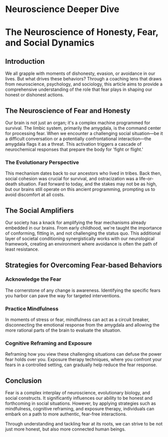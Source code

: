 # Neuroscience Deeper Dive

# **The Neuroscience of Honesty, Fear, and Social Dynamics**

## **Introduction**

We all grapple with moments of dishonesty, evasion, or avoidance in our lives. But what drives these behaviors? Through a coaching lens that draws from neuroscience, psychology, and sociology, this article aims to provide a comprehensive understanding of the role that fear plays in shaping our honest or dishonest actions.

## **The Neuroscience of Fear and Honesty**

Our brain is not just an organ; it's a complex machine programmed for survival. The limbic system, primarily the amygdala, is the command center for processing fear. When we encounter a challenging social situation—be it a difficult conversation or a potentially confrontational interaction—the amygdala flags it as a threat. This activation triggers a cascade of neurochemical responses that prepare the body for 'fight or flight.'

### **The Evolutionary Perspective**

This mechanism dates back to our ancestors who lived in tribes. Back then, social cohesion was crucial for survival, and ostracization was a life-or-death situation. Fast forward to today, and the stakes may not be as high, but our brains still operate on this ancient programming, prompting us to avoid discomfort at all costs.

## **The Social Amplifiers**

Our society has a knack for amplifying the fear mechanisms already embedded in our brains. From early childhood, we're taught the importance of conforming, fitting in, and not challenging the status quo. This additional layer of societal conditioning synergistically works with our neurological framework, creating an environment where avoidance is often the path of least resistance.

## **Strategies for Overcoming Fear-based Behaviors**

### **Acknowledge the Fear**

The cornerstone of any change is awareness. Identifying the specific fears you harbor can pave the way for targeted interventions.

### **Practice Mindfulness**

In moments of stress or fear, mindfulness can act as a circuit breaker, disconnecting the emotional response from the amygdala and allowing the more rational parts of the brain to evaluate the situation.

### **Cognitive Reframing and Exposure**

Reframing how you view these challenging situations can defuse the power fear holds over you. Exposure therapy techniques, where you confront your fears in a controlled setting, can gradually help reduce the fear response.

## **Conclusion**

Fear is a complex interplay of neuroscience, evolutionary biology, and social constructs. It significantly influences our ability to be honest and forthcoming in social situations. However, by applying strategies such as mindfulness, cognitive reframing, and exposure therapy, individuals can embark on a path to more authentic, fear-free interactions.

Through understanding and tackling fear at its roots, we can strive to be not just more honest, but also more connected human beings.